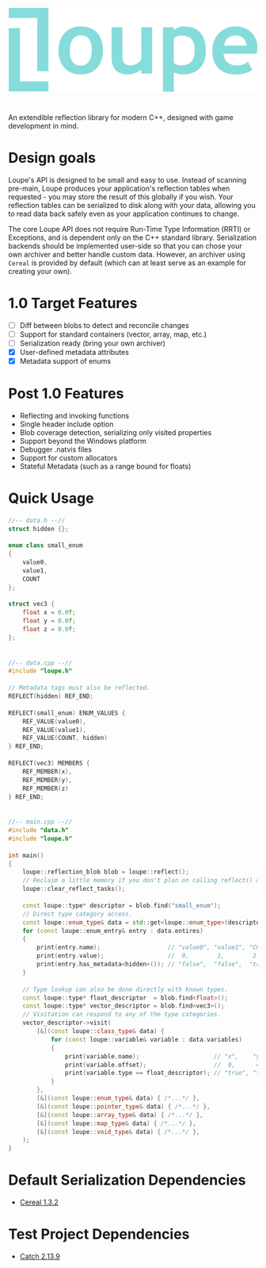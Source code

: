 ![Loupe Logo](docs/logo.png)
#
An extendible reflection library for modern C++, designed with game development in mind.

# Design goals
Loupe's API is designed to be small and easy to use. Instead of scanning pre-main, Loupe produces your application's reflection tables when requested - you may store the result of this globally if you wish. Your reflection tables can be serialized to disk along with your data, allowing you to read data back safely even as your application continues to change.

The core Loupe API does not require Run-Time Type Information (RRTI) or Exceptions, and is dependent only on the C++ standard library. Serialization backends should be implemented user-side so that you can chose your own archiver and better handle custom data. However, an archiver using `Cereal` is provided by default (which can at least serve as an example for creating your own).

# 1.0 Target Features
- [ ] Diff between blobs to detect and reconcile changes
- [ ] Support for standard containers (vector, array, map, etc.)
- [ ] Serialization ready (bring your own archiver)
- [x] User-defined metadata attributes
- [x] Metadata support of enums

# Post 1.0 Features
- Reflecting and invoking functions
- Single header include option
- Blob coverage detection, serializing only visited properties
- Support beyond the Windows platform
- Debugger .natvis files
- Support for custom allocators
- Stateful Metadata (such as a range bound for floats)

# Quick Usage

```cpp
//-- data.h --//
struct hidden {};

enum class small_enum
{
	value0,
	value1,
	COUNT
};

struct vec3 {
	float x = 0.0f;
	float y = 0.0f;
	float z = 0.0f;
};


//-- data.cpp --//
#include "loupe.h"

// Metadata tags must also be reflected.
REFLECT(hidden) REF_END;

REFLECT(small_enum) ENUM_VALUES {
	REF_VALUE(value0),
	REF_VALUE(value1),
	REF_VALUE(COUNT, hidden)
} REF_END;

REFLECT(vec3) MEMBERS {
	REF_MEMBER(x),
	REF_MEMBER(y),
	REF_MEMBER(z)
} REF_END;


//-- main.cpp --//
#include "data.h"
#include "loupe.h"

int main()
{
	loupe::reflection_blob blob = loupe::reflect();
	// Reclaim a little memory if you don't plan on calling reflect() again.
	loupe::clear_reflect_tasks();

	const loupe::type* descriptor = blob.find("small_enum");
	// Direct type category access.
	const loupe::enum_type& data = std::get<loupe::enum_type>(descriptor->data);
	for (const loupe::enum_entry& entry : data.entires)
	{
		print(entry.name);                   // "value0", "value1", "COUNT"
		print(entry.value);                  //  0,        1,        2
		print(entry.has_metadata<hidden>()); // "false",  "false",  "true"
	}

	// Type lookup can also be done directly with known types.
	const loupe::type* float_descriptor  = blob.find<float>();
	const loupe::type* vector_descriptor = blob.find<vec3>();
	// Visitation can respond to any of the type categories.
	vector_descriptor->visit(
		[&](const loupe::class_type& data) {
			for (const loupe::variable& variable : data.variables)
			{
				print(variable.name);                     // "x",    "y",    "z"
				print(variable.offset);                   //  0,      4,      8
				print(variable.type == float_descriptor); // "true", "true", "true"
			}
		},
		[&](const loupe::enum_type& data) { /*...*/ },
		[&](const loupe::pointer_type& data) { /*...*/ },
		[&](const loupe::array_type& data) { /*...*/ },
		[&](const loupe::map_type& data) { /*...*/ },
		[&](const loupe::void_type& data) { /*...*/ },
	);
}
```

# Default Serialization Dependencies
- [Cereal 1.3.2](https://github.com/USCiLab/cereal)

# Test Project Dependencies
- [Catch 2.13.9](https://github.com/catchorg/Catch2/tree/v2.x)
